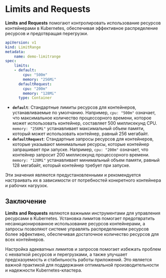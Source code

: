 # Limits and Requests

**Limits and Requests** помогают контролировать использование ресурсов контейнерами в Kubernetes, обеспечивая эффективное распределение ресурсов и предотвращая перегрузки.

```yaml
apiVersion: v1
kind: LimitRange
metadata:
    name: demo-limitrange
spec:
    limits:
    - default:
        cpu: "500m"
        memory: "256Mi"
      defaultRequest:
        cpu: "200m"
        memory: "128Mi"
      type: Container
```

- **`default`**: Стандартные лимиты ресурсов для контейнеров, устанавливаемые по умолчанию. Например, `cpu: "500m"` означает, что максимальное количество процессорного времени, которое может использовать контейнер, составляет 500 миллисекунд CPU. `memory: "256Mi"` устанавливает максимальный объем памяти, который может использовать контейнер, равный 256 мегабайт.
- **`defaultRequest`**: Стандартные запросы ресурсов для контейнеров, которые указывают минимальные ресурсы, которые контейнер запрашивает при запуске. Например, `cpu: "200m"` означает, что контейнер запросит 200 миллисекунд процессорного времени. `memory: "128Mi"` устанавливает минимальный объем памяти, равный 128 мегабайт, который контейнер требует при запуске.

Эти значения являются предустановленными и рекомендуется настраивать их в зависимости от потребностей конкретного контейнера и рабочих нагрузок.

## Заключение

**Limits and Requests** являются важными инструментами для управления ресурсами в Kubernetes. Установка лимитов помогает предотвратить несанкционированное использование ресурсов контейнерами, а запросы позволяют системе управлять распределением ресурсов более эффективно, обеспечивая достаточное количество ресурсов для всех контейнеров.

Настройка адекватных лимитов и запросов помогает избежать проблем с нехваткой ресурсов и перегрузками, а также улучшает предсказуемость и стабильность работы приложений. Это является важной практикой для поддержания оптимальной производительности и надежности Kubernetes-кластера.


